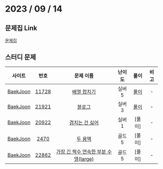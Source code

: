 # 2023 / 09 / 14

## 문제집 Link

[문제집](https://github.com/tony9402/baekjoon/tree/main/two_pointer)

## 스터디 문제

|                사이트                |                      번호                      |                      문제 이름                       | 난이도 |  풀이  | 비고 |
| :----------------------------------: | :--------------------------------------------: | :--------------------------------------------------: | :----: | :----: | :--: |
| [BaekJoon](https://www.acmicpc.net/) | [11728](https://www.acmicpc.net/problem/11728) | [배열 합치기](https://www.acmicpc.net/problem/11728) | 실버5  | [풀이](../../../../BaekJoon/Solutions/11728_배열_합치기) |  -   |
| [BaekJoon](https://www.acmicpc.net/) |  [21921](https://www.acmicpc.net/problem/21921)  |     [블로그](https://www.acmicpc.net/problem/21921)     | 실버3  | [풀이](../../../../BaekJoon/Solutions/21921_블로그) |  -   |
| [BaekJoon](https://www.acmicpc.net/) | [20922](https://www.acmicpc.net/problem/20922) | [겹치는 건 싫어](https://www.acmicpc.net/problem/20922) | 실버1  | [풀이] |  -   |
| [BaekJoon](https://www.acmicpc.net/) |  [2470](https://www.acmicpc.net/problem/2470)  |     [두 용액](https://www.acmicpc.net/problem/2470)      | 골드5  | [풀이] |  -   |
| [BaekJoon](https://www.acmicpc.net/) |  [22862](https://www.acmicpc.net/problem/22862)  |    [가장 긴 짝수 연속한 부분 수열(large)](https://www.acmicpc.net/problem/22862)    | 골드5  | [풀이] |  -   |
